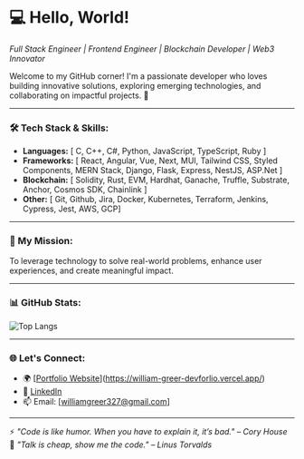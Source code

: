 # 💻 Hello, World!
*Full Stack Engineer | Frontend Engineer | Blockchain Developer | Web3 Innovator*

Welcome to my GitHub corner! I'm a passionate developer who loves building innovative solutions, exploring emerging technologies, and collaborating on impactful projects. 🚀  

---

### 🛠️ Tech Stack & Skills:
- **Languages:** [ C, C++, C#, Python, JavaScript, TypeScript, Ruby ]
- **Frameworks:** [ React, Angular, Vue, Next, MUI, Tailwind CSS, Styled Components, MERN Stack, Django, Flask, Express, NestJS, ASP.Net ]
- **Blockchain:** [ Solidity, Rust, EVM, Hardhat, Ganache, Truffle, Substrate, Anchor, Cosmos SDK, Chainlink ]  
- **Other:** [ Git, Github, Jira, Docker, Kubernetes, Terraform, Jenkins, Cypress, Jest, AWS, GCP]  

---

### 🎯 My Mission:
To leverage technology to solve real-world problems, enhance user experiences, and create meaningful impact.

---

### 📊 GitHub Stats:
![Top Langs](https://github-readme-stats.vercel.app/api/top-langs/?username=0x4k-helios&layout=compact&theme=radical)

---

### 🌐 Let's Connect:
- 🌍 [[Portfolio Website](#)](https://william-greer-devforlio.vercel.app/)  
- 💼 [LinkedIn](https://www.linkedin.com/in/william-greer-chase)  
- 📫 Email: [williamgreer327@gmail.com]

---

⚡ *"Code is like humor. When you have to explain it, it’s bad." – Cory House*
<br>
🎯 *"Talk is cheap, show me the code." – Linus Torvalds*
